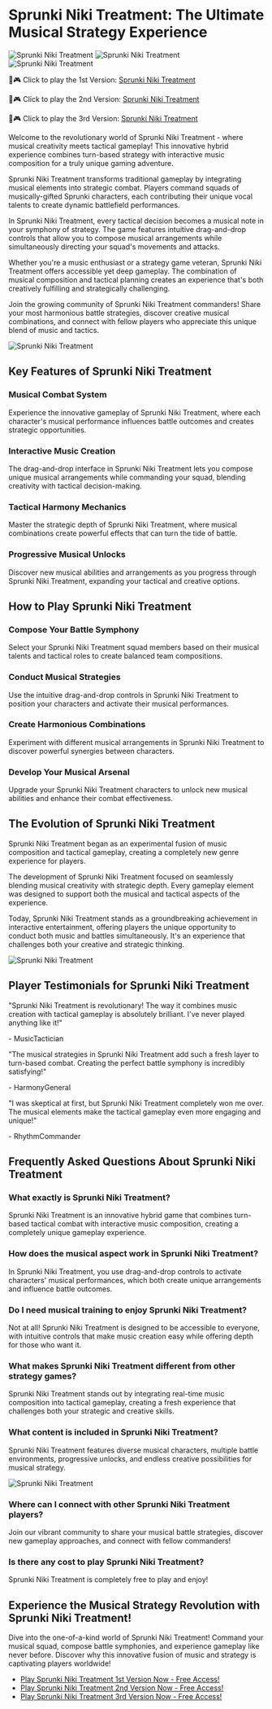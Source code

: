 # Sprunki Niki Treatment: The Ultimate Musical Strategy Experience

![Sprunki Niki Treatment](https://raw.githubusercontent.com/Sprunki-Niki-Treatment/.github/refs/heads/main/sprunki-niki-treatment.png "Sprunki Niki Treatment")
![Sprunki Niki Treatment](https://raw.githubusercontent.com/Sprunki-Niki-Treatment/.github/refs/heads/main/sprunki-niki-treatment-2.png "Sprunki Niki Treatment")
![Sprunki Niki Treatment](https://raw.githubusercontent.com/Sprunki-Niki-Treatment/.github/refs/heads/main/sprunki-niki-treatment-3.png "Sprunki Niki Treatment")

🎵🎮 Click to play the 1st Version: [Sprunki Niki Treatment](https://sprunksters.com/sprunki-niki-treatment/ "Sprunki Niki Treatment")

🎵🎮 Click to play the 2nd Version: [Sprunki Niki Treatment](https://sprunkiscrunkly.com/sprunki-niki-treatment/ "Sprunki Niki Treatment")

🎵🎮 Click to play the 3rd Version: [Sprunki Niki Treatment](https://sprunkipyramixed.com/sprunki-niki-treatment/ "Sprunki Niki Treatment")

Welcome to the revolutionary world of Sprunki Niki Treatment - where musical creativity meets tactical gameplay! This innovative hybrid experience combines turn-based strategy with interactive music composition for a truly unique gaming adventure.

Sprunki Niki Treatment transforms traditional gameplay by integrating musical elements into strategic combat. Players command squads of musically-gifted Sprunki characters, each contributing their unique vocal talents to create dynamic battlefield performances.

In Sprunki Niki Treatment, every tactical decision becomes a musical note in your symphony of strategy. The game features intuitive drag-and-drop controls that allow you to compose musical arrangements while simultaneously directing your squad's movements and attacks.

Whether you're a music enthusiast or a strategy game veteran, Sprunki Niki Treatment offers accessible yet deep gameplay. The combination of musical composition and tactical planning creates an experience that's both creatively fulfilling and strategically challenging.

Join the growing community of Sprunki Niki Treatment commanders! Share your most harmonious battle strategies, discover creative musical combinations, and connect with fellow players who appreciate this unique blend of music and tactics.

![Sprunki Niki Treatment](https://raw.githubusercontent.com/Sprunki-Niki-Treatment/.github/refs/heads/main/sprunki-niki-treatment.jpg "Sprunki Niki Treatment")

## Key Features of Sprunki Niki Treatment

### Musical Combat System

Experience the innovative gameplay of Sprunki Niki Treatment, where each character's musical performance influences battle outcomes and creates strategic opportunities.

### Interactive Music Creation

The drag-and-drop interface in Sprunki Niki Treatment lets you compose unique musical arrangements while commanding your squad, blending creativity with tactical decision-making.

### Tactical Harmony Mechanics

Master the strategic depth of Sprunki Niki Treatment, where musical combinations create powerful effects that can turn the tide of battle.

### Progressive Musical Unlocks

Discover new musical abilities and arrangements as you progress through Sprunki Niki Treatment, expanding your tactical and creative options.

## How to Play Sprunki Niki Treatment

### Compose Your Battle Symphony

Select your Sprunki Niki Treatment squad members based on their musical talents and tactical roles to create balanced team compositions.

### Conduct Musical Strategies

Use the intuitive drag-and-drop controls in Sprunki Niki Treatment to position your characters and activate their musical performances.

### Create Harmonious Combinations

Experiment with different musical arrangements in Sprunki Niki Treatment to discover powerful synergies between characters.

### Develop Your Musical Arsenal

Upgrade your Sprunki Niki Treatment characters to unlock new musical abilities and enhance their combat effectiveness.

## The Evolution of Sprunki Niki Treatment

Sprunki Niki Treatment began as an experimental fusion of music composition and tactical gameplay, creating a completely new genre experience for players.

The development of Sprunki Niki Treatment focused on seamlessly blending musical creativity with strategic depth. Every gameplay element was designed to support both the musical and tactical aspects of the experience.

Today, Sprunki Niki Treatment stands as a groundbreaking achievement in interactive entertainment, offering players the unique opportunity to conduct both music and battles simultaneously. It's an experience that challenges both your creative and strategic thinking.

![Sprunki Niki Treatment](https://raw.githubusercontent.com/Sprunki-Niki-Treatment/.github/refs/heads/main/sprunki-niki-treatment-2.jpg "Sprunki Niki Treatment")

## Player Testimonials for Sprunki Niki Treatment

"Sprunki Niki Treatment is revolutionary! The way it combines music creation with tactical gameplay is absolutely brilliant. I've never played anything like it!"

\- MusicTactician

"The musical strategies in Sprunki Niki Treatment add such a fresh layer to turn-based combat. Creating the perfect battle symphony is incredibly satisfying!"

\- HarmonyGeneral

"I was skeptical at first, but Sprunki Niki Treatment completely won me over. The musical elements make the tactical gameplay even more engaging and unique!"

\- RhythmCommander

## Frequently Asked Questions About Sprunki Niki Treatment

### What exactly is Sprunki Niki Treatment?

Sprunki Niki Treatment is an innovative hybrid game that combines turn-based tactical combat with interactive music composition, creating a completely unique gameplay experience.

### How does the musical aspect work in Sprunki Niki Treatment?

In Sprunki Niki Treatment, you use drag-and-drop controls to activate characters' musical performances, which both create unique arrangements and influence battle outcomes.

### Do I need musical training to enjoy Sprunki Niki Treatment?

Not at all! Sprunki Niki Treatment is designed to be accessible to everyone, with intuitive controls that make music creation easy while offering depth for those who want it.

### What makes Sprunki Niki Treatment different from other strategy games?

Sprunki Niki Treatment stands out by integrating real-time music composition into tactical gameplay, creating a fresh experience that challenges both your strategic and creative skills.

### What content is included in Sprunki Niki Treatment?

Sprunki Niki Treatment features diverse musical characters, multiple battle environments, progressive unlocks, and endless creative possibilities for musical strategy.

![Sprunki Niki Treatment](https://raw.githubusercontent.com/Sprunki-Niki-Treatment/.github/refs/heads/main/sprunki-niki-treatment-3.jpg "Sprunki Niki Treatment")

### Where can I connect with other Sprunki Niki Treatment players?

Join our vibrant community to share your musical battle strategies, discover new gameplay approaches, and connect with fellow commanders!

### Is there any cost to play Sprunki Niki Treatment?

Sprunki Niki Treatment is completely free to play and enjoy!

## Experience the Musical Strategy Revolution with Sprunki Niki Treatment!

Dive into the one-of-a-kind world of Sprunki Niki Treatment! Command your musical squad, compose battle symphonies, and experience gameplay like never before. Discover why this innovative fusion of music and strategy is captivating players worldwide!

- [Play Sprunki Niki Treatment 1st Version Now - Free Access!](https://sprunksters.com/sprunki-niki-treatment/)
- [Play Sprunki Niki Treatment 2nd Version Now - Free Access!](https://sprunkiscrunkly.com/sprunki-niki-treatment/)
- [Play Sprunki Niki Treatment 3rd Version Now - Free Access!](https://sprunkipyramixed.com/sprunki-niki-treatment/)
